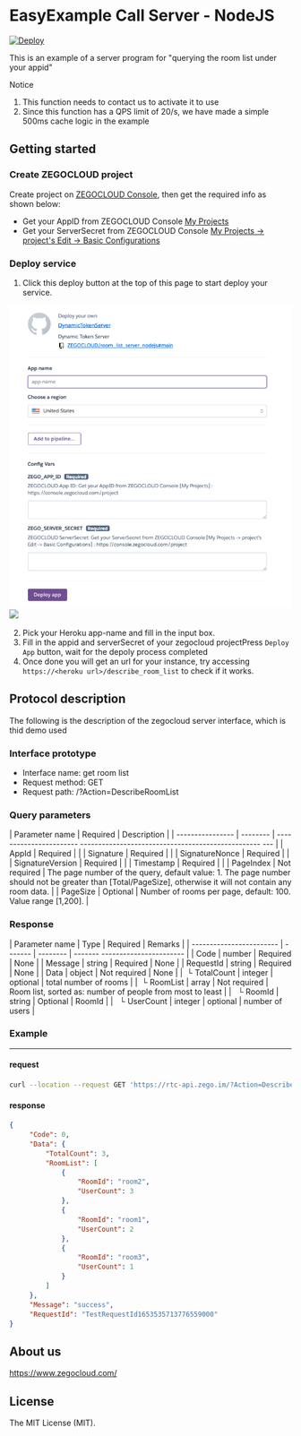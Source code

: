 # EasyExample Call Server - NodeJS

[![Deploy](https://www.herokucdn.com/deploy/button.svg)](https://heroku.com/deploy?template=https://github.com/ZEGOCLOUD/room_list_server_nodejs)

This is an example of a server program for "querying the room list under your appid"

Notice

1. This function needs to contact us to activate it to use
2. Since this function has a QPS limit of 20/s, we have made a simple 500ms cache logic in the example

## Getting started

### Create ZEGOCLOUD project

Create project on [ZEGOCLOUD Console](https://console.zegocloud.com), then get the required info as shown below:

- Get your AppID from ZEGOCLOUD Console [My Projects](https://console.zegocloud.com/project)
- Get your ServerSecret from ZEGOCLOUD Console [My Projects -&gt; project&#39;s Edit -&gt; Basic Configurations](https://console.zegocloud.com/project)

### Deploy service

1. Click this deploy button at the top of this page to start deploy your service.

![1654767167240.png](image/README/1654767167240.png)![](docs/images/deploy_to_heroku.jpg)

2. Pick your Heroku app-name and fill in the input box.
3. Fill in the appid and serverSecret of your zegocloud projectPress `Deploy App` button, wait for the depoly process completed
4. Once done you will get an url for your instance, try accessing `https://<heroku url>/describe_room_list` to check if it works.





## Protocol description
The following is the description of the zegocloud server interface, which is thid demo used
### Interface prototype
- Interface name: get room list
- Request method: GET
- Request path: /?Action=DescribeRoomList

### Query parameters

| Parameter name | Required | Description |
| ---------------- | -------- | ----------------------- -------------------------------------------------- --- |
| AppId | Required | |
| Signature | Required | |
| SignatureNonce | Required | |
| SignatureVersion | Required | |
| Timestamp | Required | |
| PageIndex | Not required | The page number of the query, default value: 1. The page number should not be greater than [Total/PageSize], otherwise it will not contain any room data. |
| PageSize | Optional | Number of rooms per page, default: 100. Value range [1,200]. |

### Response

| Parameter name | Type | Required | Remarks |
| ------------------------ | ------- | -------- | ------- ----------------------- |
| Code | number | Required | None |
| Message | string | Required | None |
| RequestId | string | Required | None |
| Data | object | Not required | None |
| &nbsp;└ TotalCount | integer | optional | total number of rooms |
| &nbsp;└ RoomList | array | Not required | Room list, sorted as: number of people from most to least |
| &nbsp;&nbsp;└ RoomId | string | Optional | RoomId |
| &nbsp;&nbsp;└ UserCount | integer | optional | number of users |

### Example

---

#### request

```bash
curl --location --request GET 'https://rtc-api.zego.im/?Action=DescribeRoomList&AppId=1111111111&Timestamp=1654767863&Signature=ttttttttttt&SignatureVersion=2.0&SignatureNonce=bbe594dbabdd3502&PageIndex=1&PageSize=200'
```

#### response

```json
{
     "Code": 0,
     "Data": {
         "TotalCount": 3,
         "RoomList": [
             {
                 "RoomId": "room2",
                 "UserCount": 3
             },
             {
                 "RoomId": "room1",
                 "UserCount": 2
             },
             {
                 "RoomId": "room3",
                 "UserCount": 1
             }
         ]
     },
     "Message": "success",
     "RequestId": "TestRequestId1653535713776559000"
}
```


## About us

https://www.zegocloud.com/

## License

The MIT License (MIT).

